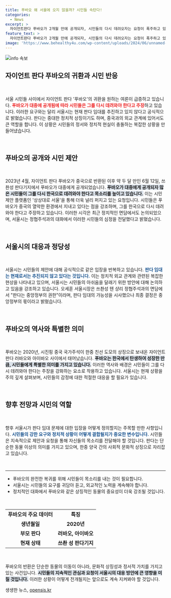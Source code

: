 ```yaml
---
title: 푸바오 왜 서울에 오지 않을까? 시민들 속탄다!
categories:
  - News
excerpt: >
  자이언트판다 푸바오가 2개월 만에 공개되자, 시민들의 다시 데려오자는 요청이 폭주하고 있습니다. 하지만 서울시는 판다 임대를 추진하지 않겠다고 밝혀 논란이 일고 있습니다. 푸바오의 운명은 과연 어떻게 될까요?
feature_text: >
  자이언트판다 푸바오가 2개월 만에 공개되자, 시민들의 다시 데려오자는 요청이 폭주하고 있습니다. 하지만 서울시는 판다 임대를 추진하지 않겠다고 밝혀 논란이 일고 있습니다. 푸바오의 운명은 과연 어떻게 될까요?
image: 'https://www.behealthy4u.com/wp-content/uploads/2024/06/unnamed-file.png'
---
```


<p><img src="https://www.behealthy4u.com/wp-content/uploads/2024/06/unnamed-file.png" alt="info 속보" /></p>

<h2 data-ke-size="size26">자이언트 판다 푸바오의 귀환과 시민 반응</h2>

<p data-ke-size="size16">&nbsp;</p>

<p>서울 시민들 사이에서 자이언트 판다 '푸바오'의 귀환을 원하는 여론이 급증하고 있습니다. <b><span style="color: #ee2323;">푸바오가 대중에 공개됨에 따라 시민들은 그를 다시 데려와야 한다고 주장</span></b>하고 있습니다. 이러한 요구와는 달리 서울시는 현재 판다 임대를 추진하고 있지 않다고 공식적으로 밝혔습니다. 판다는 중대한 정치적 상징이기도 하며, 중국과의 외교 관계에 있어서도 큰 역할을 합니다. 이 상황은 시민들의 정서와 정치적 현실이 충돌하는 복잡한 상황을 만들어냈습니다. </p>

<p data-ke-size="size16">&nbsp;</p>

<h2 data-ke-size="size26">푸바오의 공개와 시민 제안</h2>

<p data-ke-size="size16">&nbsp;</p>

<p>2023년 4월, 자이언트 판다 푸바오가 중국으로 반환된 이후 약 두 달 만인 6월 12일, 쓰촨성 판다기지에서 푸바오가 대중에게 공개되었습니다. <b><span style="background-color: #21538527;">푸바오가 대중에게 공개되자 많은 시민들이 그를 다시 한국으로 데려와야 한다고 목소리를 높이고 있습니다.</span></b> 이는 시민 제안 플랫폼인 '상상대로 서울'을 통해 더욱 널리 퍼지고 있는 요청입니다. 시민들은 푸바오가 중국의 열악한 환경에서 지내고 있다는 점을 강조하며, 그를 한국으로 다시 데려와야 한다고 주장하고 있습니다. 이러한 시각은 최근 정치적인 면담에서도 논의되었으며, 서울시는 정협주석과의 대화에서 이러한 시민들의 심정을 전달했다고 밝혔습니다. </p>

<p data-ke-size="size16">&nbsp;</p>

<h2 data-ke-size="size26">서울시의 대응과 정당성</h2>

<p data-ke-size="size16">&nbsp;</p>

<p>서울시는 시민들의 제안에 대해 공식적으로 같은 입장을 반복하고 있습니다. <b><span style="color: #1a5490;">판다 임대는 현재로서는 추진되지 않고 있다는 것입니다.</span></b> 이는 정치적 외교 관계와 관련된 복잡한 현상을 나타내고 있으며, 서울시는 시민들의 아쉬움을 달래기 위한 방안에 대해 논의하고 있음을 강조하고 있습니다. 오세훈 서울시장은 쓰촨성 톈 샹리 정협주석과의 면담에서 "판다는 중앙정부의 권한"이라며, 판다 임대의 가능성을 시사했으나 최종 결정은 중앙정부의 몫이라고 밝혔습니다. </p>

<p data-ke-size="size16">&nbsp;</p>

<h2 data-ke-size="size26">푸바오의 역사와 특별한 의미</h2>

<p data-ke-size="size16">&nbsp;</p>

<p>푸바오는 2020년, 시진핑 중국 국가주석이 한중 친선 도모의 상징으로 보내온 자이언트 판다 러바오와 아이바오 사이에서 태어났습니다. <b><span style="background-color: #21538527;">푸바오는 한국에서 탄생하여 성장한 만큼, 시민들에게 특별한 의미를 가지고 있습니다.</span></b> 이러한 역사와 배경은 시민들이 그를 다시 데려와야 한다는 주장을 강화하는 요소로 작용하고 있습니다. 서울시는 현재 상황을 주의 깊게 살펴보며, 시민들의 감정에 대한 적절한 대응을 할 필요가 있습니다.</p>

<p data-ke-size="size16">&nbsp;</p>

<h2 data-ke-size="size26">향후 전망과 시민의 역할</h2>

<p data-ke-size="size16">&nbsp;</p>

<p>향후 서울시가 판다 임대 문제에 대한 입장을 어떻게 정의할지는 주목할 만한 사항입니다. <b><span style="color: #1a5490;">시민들의 강한 요구와 정치적 상황이 어떻게 결합될지가 중요한 변수입니다.</span></b> 시민들은 지속적으로 제안과 요청을 통해 자신들의 목소리를 전달해야 할 것입니다. 판다는 단순한 동물 이상의 의미를 가지고 있으며, 한중 양국 간의 사회적 문화적 상징으로 자리잡고 있습니다.</p>

<p data-ke-size="size16">&nbsp;</p>

<hr>

<ul>
    <li>푸바오의 완전한 복귀를 위해 시민들이 목소리를 내는 것이 필요합니다.</li>
    <li>서울시는 시민들의 요구를 귀담아 듣고, 외교적인 노력을 계속해야 합니다.</li>
    <li>정치적인 대화에서 푸바오와 같은 상징적인 동물의 중요성이 더욱 강조될 것입니다.</li>
</ul>

<p data-ke-size="size16">&nbsp;</p>

<table style="border-collapse: collapse; width: 100%;">
    <tbody>
        <tr>
            <td style="text-align: center; height: 17px;"><b>푸바오의 주요 데이터</b></td>
            <td style="text-align: center; height: 17px;"><b>특징</b></td>
        </tr>
        <tr>
            <td style="text-align: center; height: 17px;"><b>생년월일</b></td>
            <td style="text-align: center; height: 17px;"><b>2020년</b></td>
        </tr>
        <tr>
            <td style="text-align: center; height: 17px;"><b>부모 판다</b></td>
            <td style="text-align: center; height: 17px;"><b>러바오, 아이바오</b></td>
        </tr>
        <tr>
            <td style="text-align: center; height: 17px;"><b>현재 상태</b></td>
            <td style="text-align: center; height: 17px;"><b>쓰촨 성 판다기지</b></td>
        </tr>
    </tbody>
</table>

<p data-ke-size="size16">&nbsp;</p>

<p>푸바오의 반환은 단순한 동물의 이동이 아니라, 문화적 상징성과 정서적 가치를 가지고 있는 사건입니다. <b><span style="background-color: #21538527;">시민들의 지속적인 관심과 요청이 서울시의 대응 방안에 큰 영향을 미칠 것입니다.</span></b> 이러한 상황이 어떻게 전개될지는 앞으로도 계속 지켜봐야 할 것입니다.</p>
생생한 뉴스, <a href="https://opensis.kr" rel="dofollow">opensis.kr</a>



